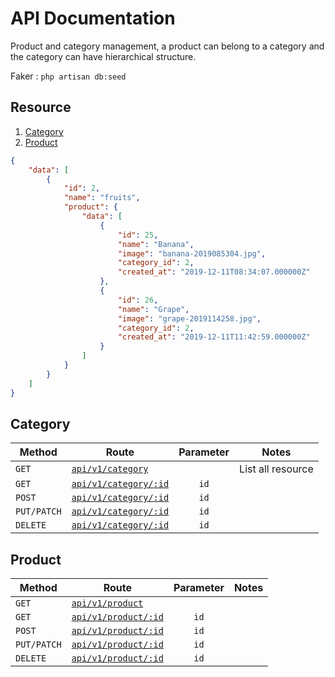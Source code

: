 # API Documentation

Product and category management, a product can belong to a category and the category can have hierarchical structure.

Faker : `php artisan db:seed`

## Resource

1. [Category](#Category)
1. [Product](#Product)

```json
{
    "data": [
        {
            "id": 2,
            "name": "fruits",
            "product": {
                "data": [
                    {
                        "id": 25,
                        "name": "Banana",
                        "image": "banana-2019085304.jpg",
                        "category_id": 2,
                        "created_at": "2019-12-11T08:34:07.000000Z"
                    },
                    {
                        "id": 26,
                        "name": "Grape",
                        "image": "grape-2019114258.jpg",
                        "category_id": 2,
                        "created_at": "2019-12-11T11:42:59.000000Z"
                    }
                ]
            }
        }
    ]
}
```

## Category

| Method      | Route                                                                    | Parameter | Notes             |
| ----------- | ------------------------------------------------------------------------ | :-------: | ----------------- |
| `GET`       | [`api/v1/category`](https://giftano.herokuapp.com/api/v1/category)       |           | List all resource |
| `GET`       | [`api/v1/category/:id`](https://giftano.herokuapp.com/api/v1/category/1) |   `id`    |                   |
| `POST`      | [`api/v1/category/:id`](https://giftano.herokuapp.com/api/v1/category)   |   `id`    |                   |
| `PUT/PATCH` | [`api/v1/category/:id`](https://giftano.herokuapp.com/api/v1/category/1) |   `id`    |                   |
| `DELETE`    | [`api/v1/category/:id`](https://giftano.herokuapp.com/api/v1/category/1) |   `id`    |                   |

## Product

| Method      | Route                                                                  | Parameter | Notes |
| ----------- | ---------------------------------------------------------------------- | :-------: | ----- |
| `GET`       | [`api/v1/product`](https://giftano.herokuapp.com/api/v1/product)       |           |       |
| `GET`       | [`api/v1/product/:id`](https://giftano.herokuapp.com/api/v1/product/1) |   `id`    |       |
| `POST`      | [`api/v1/product/:id`](https://giftano.herokuapp.com/api/v1/product)   |   `id`    |       |
| `PUT/PATCH` | [`api/v1/product/:id`](https://giftano.herokuapp.com/api/v1/product/1) |   `id`    |       |
| `DELETE`    | [`api/v1/product/:id`](https://giftano.herokuapp.com/api/v1/product/1) |   `id`    |       |
